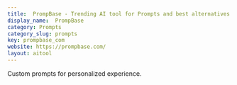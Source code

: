 ```yaml
---
title:  PrompBase - Trending AI tool for Prompts and best alternatives
display_name:  PrompBase
category: Prompts
category_slug: prompts
key: prompbase_com
website: https://prompbase.com/
layout: aitool
---
```


Custom prompts for personalized experience.
